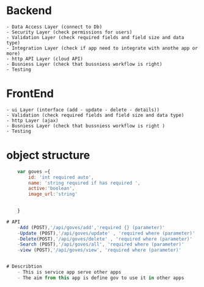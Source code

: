 # Backend
    - Data Access Layer (connect to Db)
    - Security Layer (check permissions for users)
    - Validation Layer (check required fields and field size and data type)
    - Integration Layer (check if app need to integrate with anothe app or more)
    - http API Layer (cloud API)
    - Busniess Layer (check that bussniess workflow is right)
    - Testing 

# FrontEnd
    - ui Layer (interface (add - update - delete - details))
    - Validation (check required fields and field size and data type)
    - http Layer (ajax)
    - Busniess Layer (check that bussniess workflow is right )
    - Testing


# object structure
```js 
    var goves ={
        id: 'int required auto',
        name: 'string required if has required ',
        active:'boolean',
        image_url:'string'
       

    }

# API
    -Add (POST),'/api/goves/add','required {} (parameter)'
    -Update (POST),'/api/goves/update' , 'required where (parameter)'
    -Delete(POST),'/api/goves/delete' , 'required where (parameter)'
    -Search (POST),'/api/goves/all', 'required where (parameter)'
    -view (POST),'/api/goves/view', 'required where (parameter)'


# Describtion
    - This is service app serve other apps
    - The aim from this app is define gov to use it in other apps
